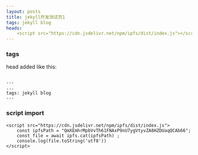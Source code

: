 ```yaml
---
layout: posts
title: jekyll开发测试页1
tags: jekyll blog
heads: 
    <script src="https://cdn.jsdelivr.net/npm/ipfs/dist/index.js"></script>
---
```


### tags
head added like this:

```text

---
...
tags: jekyll blog
---

```

### script import

<script src="https://cdn.jsdelivr.net/npm/ipfs/dist/index.js">
    const ipfsPath = "QmXEmhrMpbVvTh61FNAxP9nU7ygVtyvZA8HZDUaqQCAb66";
    const file = await ipfs.cat(ipfsPath) ;
    console.log(file.toString('utf8'))
</script>

```text
<script src="https://cdn.jsdelivr.net/npm/ipfs/dist/index.js">
    const ipfsPath = "QmXEmhrMpbVvTh61FNAxP9nU7ygVtyvZA8HZDUaqQCAb66";
    const file = await ipfs.cat(ipfsPath) ;
    console.log(file.toString('utf8'))
</script>
```


